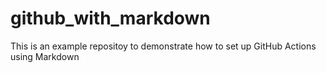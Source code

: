 # github_with_markdown
This is an example repositoy to demonstrate how to set up GitHub Actions using Markdown
